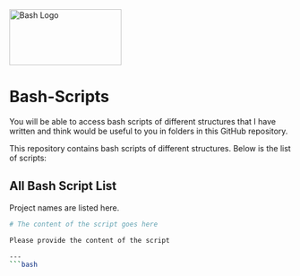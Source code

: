 <img src="https://img.shields.io/badge/GNU%20Bash-4EAA25.svg" alt="Bash Logo" width="200" height="100" style="max-width:100%;">

# Bash-Scripts
You will be able to access bash scripts of different structures that I have written and think would be useful to you in folders in this GitHub repository.

This repository contains bash scripts of different structures. Below is the list of scripts:
##
## All Bash Script List

Project names are listed here.

```bash
# The content of the script goes here

Please provide the content of the script

---
```bash
